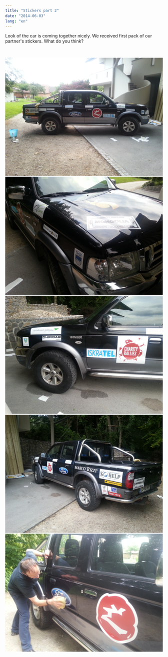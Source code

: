```yaml
---
title: "Stickers part 2"
date: "2014-06-03"
lang: "en"
---
```


Look of the car is coming together nicely. We received first pack of our partner's stickers. What do you think?

 

![IMG_20140602_195353](../images/IMG_20140602_195353.jpg)![IMG_20140602_195336](../images/IMG_20140602_195336.jpg)![IMG_20140602_195322](../images/IMG_20140602_195322.jpg)![IMG_20140602_195310](../images/IMG_20140602_195310.jpg)![IMG_20140602_174819](../images/IMG_20140602_174819.jpg)